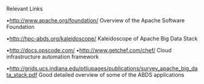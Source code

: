 Relevant Links

•http://www.apache.org/foundation/
Overview of the Apache Software Foundation

•http://hpc-abds.org/kaleidoscope/
Kaleidoscope of Apache Big Data Stack

•http://docs.opscode.com/
•http://www.getchef.com/chef/
Cloud infrastructure automation framework

•http://grids.ucs.indiana.edu/ptliupages/publications/survey_apache_big_data_stack.pdf
Good detailed overview of some of the ABDS applications

